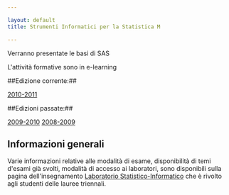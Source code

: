 ```yaml
---

layout: default
title: Strumenti Informatici per la Statistica M

---
```

Verranno presentate le basi di SAS

L'attività formative sono in e-learning

##Edizione corrente:##

[2010-2011](2010-2011.html)

##Edizioni passate:##

[2009-2010](2009-2010.html)
[2008-2009](2008-2009.html)

## Informazioni generali

Varie informazioni relative alle modalità di esame, disponibilità di temi
d'esami già svolti, modalità di accesso ai laboratori, sono disponibili sulla
pagina dell'insegnamento
[Laboratorio Statistico-Informatico](/didattica/Laboratorio%20Statistico-Informatico/)
che è rivolto agli studenti delle lauree triennali.
